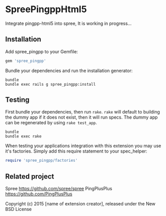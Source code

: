 SpreePingppHtml5
================

Integrate pingpp-html5 into spree,
It is working in progress...

Installation
------------

Add spree_pingpp to your Gemfile:

```ruby
gem 'spree_pingpp'
```

Bundle your dependencies and run the installation generator:

```shell
bundle
bundle exec rails g spree_pingpp:install
```

Testing
-------

First bundle your dependencies, then run `rake`. `rake` will default to building the dummy app if it does not exist, then it will run specs. The dummy app can be regenerated by using `rake test_app`.

```shell
bundle
bundle exec rake
```

When testing your applications integration with this extension you may use it's factories.
Simply add this require statement to your spec_helper:

```ruby
require 'spree_pingpp/factories'
```

Related project
---------------

Spree https://github.com/spree/spree
PingPlusPlus https://github.com/PingPlusPlus

Copyright (c) 2015 [name of extension creator], released under the New BSD License





